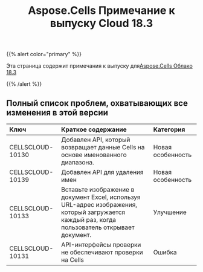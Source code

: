﻿---
title: Aspose.Cells Примечание к выпуску Cloud 18.3
second_title: Aspose.Cells Cloud Documen
type: docs
url: /ru/aspose-cells-cloud-18-3-release-notes/
aliases: [/aspose-cells-for-cloud-18-3-release-notes/]
weight: 10
description: Aspose.Cells Облако поддерживает Excel для создания, преобразования, слияния, разделения, защиты, операций с внутренними объектами и т. д.
---
{{% alert color="primary" %}} 

 Эта страница содержит примечания к выпуску для[Aspose.Cells Облако 18.3](https://apireference.aspose.cloud/cells/)

{{% /alert %}} 
## **Полный список проблем, охватывающих все изменения в этой версии**

|**Ключ**|**Краткое содержание**|**Категория**|
|:- |:- |:- |
|CELLSCLOUD-10130|Добавлен API, который возвращает данные Cells на основе именованного диапазона.|Новая особенность|
|CELLSCLOUD-10139|Добавлен API для удаления имен|Новая особенность|
|CELLSCLOUD-10133|Вставьте изображение в документ Excel, используя URL-адрес изображения, который загружается каждый раз, когда пользователь открывает документ.|Улучшение|
|CELLSCLOUD-10131|API-интерфейсы проверки не обеспечивают проверки на Cells|Ошибка|

